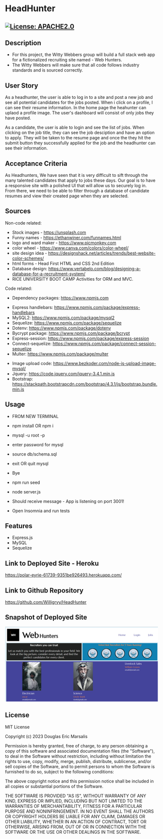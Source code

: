# HeadHunter

## [![License: APACHE2.0](https://img.shields.io/badge/License:_MIT-orange)](https://opensource.org/license/mit/)

## Description
* For this project, the Witty Webbers group will build a full stack web app for a fictionalized recruiting site named - Web Hunters. 
* The Witty Webbers will make sure that all code follows industry standards and is sourced correctly.

## User Story
As a headhunter, the user is able to log in to a site and post a new job and see all potential candidates for the jobs posted. When i click on a profile, I can see their resume information. In the home page the heahunter can uplaod a profile image. The user's dashboard will consist of only jobs they have posted.

As a candidate, the user is able to login and see the list of jobs. When clicking on the job title, they can see the job desciption and have an option to apply. They will be taken to the resume page and once the they hit the submit button they successfully applied for the job and the headhunter can see their information.

## Acceptance Criteria
As Headhunters, We have seen that it is very difficult to sift through the many talented candidates that apply to jobs these days. Our goal is to have a responsive site with a polished UI that will allow us to securely log in. From there, we need to be able to filter through a database of candidate resumes and view their created page when they are selected.

## Sources
Non-code related:

* Stock images - https://unsplash.com
* Funny names - https://ethanwiner.com/funnames.html 
* logo and ward maker - https://www.picmonkey.com
* color wheel - https://www.canva.com/colors/color-wheel/
* site design idea - https://designshack.net/articles/trends/best-website-color-schemes/
* html forms - Head First HTML and CSS 2nd Edition
* Database design: https://www.vertabelo.com/blog/designing-a-database-for-a-recruitment-system/
* RICE UNIVERSITY BOOT CAMP Activities for ORM and MVC.

Code related:

* Dependency packages: https://www.npmjs.com 
-  Express handlebars: https://www.npmjs.com/package/express-handlebars 
- MySQL2: https://www.npmjs.com/package/mysql2 
- Sequelize: https://www.npmjs.com/package/sequelize 
- Dotenv: https://www.npmjs.com/package/dotenv 
- Bycrypt package: https://www.npmjs.com/package/bcrypt
- Express-session: https://www.npmjs.com/package/express-session
- Connect-sequelize: https://www.npmjs.com/package/connect-session-sequelize
- Multer: https://www.npmjs.com/package/multer
* Image upload code: https://www.bezkoder.com/node-js-upload-image-mysql/
* Jquery: https://code.jquery.com/jquery-3.4.1.min.js
* Bootstrap: https://stackpath.bootstrapcdn.com/bootstrap/4.3.1/js/bootstrap.bundle.min.js

## Usage
* FROM NEW TERMINAL
* npm install OR npm i
* mysql -u root -p
* enter password for mysql
* source db/schema.sql
* exit OR quit mysql
* Bye

* npm run seed
* node server.js
* Should receive message - App is listening on port 3001!

* Open Insomnia and run tests

## Features
* Express.js
* MySQL
* Sequelize

## Link to Deployed Site - Heroku
https://polar-eyrie-61739-9351be926493.herokuapp.com/

## Link to Github Repository
https://github.com/Willigrvy/HeadHunter

## Snapshot of Deployed Site

![the website's homepage](./public/images/homepage-screenshot.PNG)

## License
MIT License

Copyright (c) 2023 Douglas Eric Marsalis

Permission is hereby granted, free of charge, to any person obtaining a copy
of this software and associated documentation files (the "Software"), to deal
in the Software without restriction, including without limitation the rights
to use, copy, modify, merge, publish, distribute, sublicense, and/or sell
copies of the Software, and to permit persons to whom the Software is
furnished to do so, subject to the following conditions:

The above copyright notice and this permission notice shall be included in all
copies or substantial portions of the Software.

THE SOFTWARE IS PROVIDED "AS IS", WITHOUT WARRANTY OF ANY KIND, EXPRESS OR
IMPLIED, INCLUDING BUT NOT LIMITED TO THE WARRANTIES OF MERCHANTABILITY,
FITNESS FOR A PARTICULAR PURPOSE AND NONINFRINGEMENT. IN NO EVENT SHALL THE
AUTHORS OR COPYRIGHT HOLDERS BE LIABLE FOR ANY CLAIM, DAMAGES OR OTHER
LIABILITY, WHETHER IN AN ACTION OF CONTRACT, TORT OR OTHERWISE, ARISING FROM,
OUT OF OR IN CONNECTION WITH THE SOFTWARE OR THE USE OR OTHER DEALINGS IN THE
SOFTWARE.
